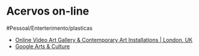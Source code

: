 # Acervos on-line
#Pessoal/Enterterimento/plasticas

- [Online Video Art Gallery & Contemporary Art Installations | London, UK](http://www.opengallery.co.uk/)
- [Google Arts & Culture](https://artsandculture.google.com/)